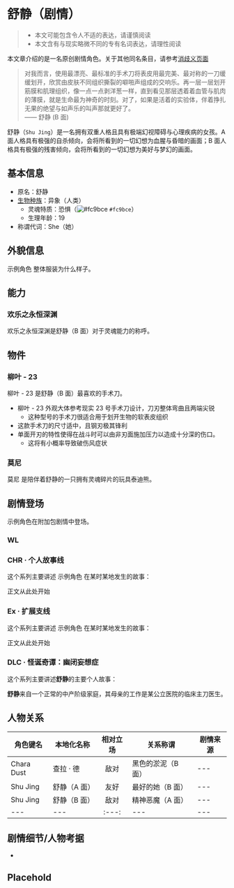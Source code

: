 # 舒静（剧情）

> - 本文可能包含令人不适的表达，请谨慎阅读
> - 本文含有与现实略微不同的专有名词表达，请理性阅读

<!-- 如果你需要编写一名具有不同功能的同名角色，请使用下面的文段跳转到相应的消歧义页面 -->
本文章介绍的是一名原创剧情角色。关于其他同名条目，请参考[消歧义页面](../Disambiguation/.example.md)

> 对我而言，使用最漂亮、最标准的手术刀将表皮用最完美、最对称的一刀缓缓划开，欣赏由皮肤不同组织撕裂的噼啪声组成的交响乐。再一层一层划开筋膜和肌理组织，像一点一点剥洋葱一样，直到看见那层透着着血管与肌肉的薄膜，就是生命最为神奇的时刻。对了，如果是活着的实验体，伴着挣扎无果的绝望与如声乐的叫声那就更好了。  
> —— 舒静 (B 面)

舒静（`Shu Jing`）是一名拥有双重人格且具有极端幻视障碍与心理疾病的女孩。A 面人格具有极强的自杀倾向，会将所看到的一切幻想为血腥与昏暗的画面；B 面人格具有极强的残害倾向，会将所看到的一切幻想为美好与梦幻的画面。

## 基本信息
- 原名：舒静    
- [生物种族](../Concept/Bioethnic.md)：异象（人类）  
  - 灵魂特质：恐惧（![#fc9bce](https://via.placeholder.com/12/fc9bce/000000?text=+) `#fc9bce`）  
  - 生理年龄：19  
- 称谓代词：She（她）

<!-- 这是角色的基本外貌特征，方便后期制作模型 -->
## 外貌信息
示例角色 整体服装为什么样子。

## 能力

### 欢乐之永恒深渊
欢乐之永恒深渊是舒静（B 面）对于灵魂能力的称呼。

## 物件

### 柳叶 - 23
柳叶 - 23 是舒静（B 面）最喜欢的手术刀。
- 柳叶 - 23 外观大体参考现实 23 号手术刀设计，刀刃整体弯曲且两端尖锐
  - 这种型号的手术刀很适合用于划开生物的软表皮组织
- 这款手术刀的尺寸适中，且钢刃极其锋利
- 单面开刃的特性使得在战斗时可以由非刃面施加压力以造成十分深的伤口。
  - 这将有小概率导致破伤风症状
### 莫尼
莫尼 是陪伴着舒静的一只拥有灵魂碎片的玩具泰迪熊。

<!-- 这是角色在剧情故事线中的简短故事 -->
## 剧情登场

示例角色在附加包剧情中登场。

<!-- 世界剧情，目前还未构思完毕，暂时不需要写 -->
### WL

<!-- 个人剧情，在此处写下专属于这一个角色的传奇故事 -->
### CHR · 个人故事线
这个系列主要讲述 示例角色 在某时某地发生的故事：

正文从此处开始
<!-- 扩展剧情，对世界剧情的部分情节起补充扩展作用 -->
### Ex · 扩展支线
这个系列主要讲述 示例角色 在某时某地发生的故事：

正文从此处开始
<!-- 附加包剧情，对世界剧情影响不大的大型主题剧情线 -->
### DLC · 怪诞奇谭：幽闭妄想症
这个系列主要讲述**舒静**的主要个人故事：

**舒静**来自一个正常的中产阶级家庭，其母亲的工作是某公立医院的临床主刀医生。


<!-- 
这是角色与其他角色的关系简介表，按需填写，如未规划可不写
角色键名需使用英语；
相对立场请从以下词语中选择：友好、中立、敌对、变量、未知 -->
## 人物关系
|角色键名|本地化名称|相对立场|关系称谓|剧情来源|
|---|---|:---:|---|---|
|Chara Dust|查拉 · 德|敌对|黑色的淤泥（B 面）|---|
|Shu Jing|舒静（A 面）|友好|最好的她（B 面）|---|
|Shu Jing|舒静（B 面）|敌对|精神恶魔（A 面）|---|
|---|---|:---:|---|---|

<!-- 这是角色需要考虑的细节部分，先行写出有助于为剧情做铺垫 -->
## 剧情细节/人物考据
- 
<!-- 自定义标题 -->
## Placehold